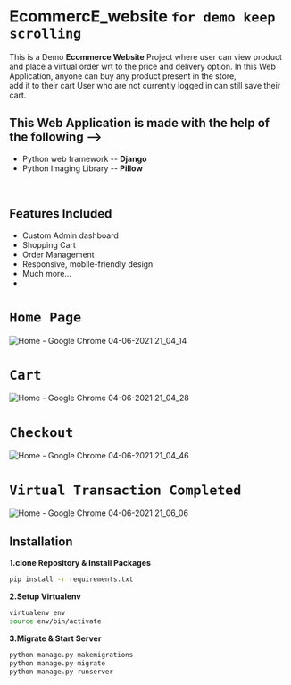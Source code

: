 # EcommercE_website  ```for demo keep scrolling```
 This is a Demo __Ecommerce Website__ Project
 where user can view product and place a virtual order wrt to the price and delivery option.
 In this Web Application, anyone can buy any product present in the store, <br/>
add it to their cart 
 User who are not currently logged in can still save their cart.

## This Web Application is made with the help of the following -->
 - Python web framework -- **Django**
 - Python Imaging Library -- **Pillow**
<br/>

## Features Included
- Custom Admin dashboard
- Shopping Cart
- Order Management
- Responsive, mobile-friendly design
- Much more...
- 
# ```Home Page ```
![Home - Google Chrome 04-06-2021 21_04_14](https://user-images.githubusercontent.com/57286404/120831757-82bde900-c57d-11eb-95a9-ba310e8970ba.png)

# ```Cart```
![Home - Google Chrome 04-06-2021 21_04_28](https://user-images.githubusercontent.com/57286404/120831751-82255280-c57d-11eb-932b-8fd65e8ece49.png)

# ```Checkout```
![Home - Google Chrome 04-06-2021 21_04_46](https://user-images.githubusercontent.com/57286404/120831746-80f42580-c57d-11eb-971c-e0f130b1c049.png)

# ```Virtual Transaction Completed```
![Home - Google Chrome 04-06-2021 21_06_06](https://user-images.githubusercontent.com/57286404/120831737-7e91cb80-c57d-11eb-9c4f-f9b170251ba3.png)


## Installation

**1.clone Repository & Install Packages**
```sh
pip install -r requirements.txt
```
**2.Setup Virtualenv**
```sh
virtualenv env
source env/bin/activate
```
**3.Migrate & Start Server**
```sh
python manage.py makemigrations
python manage.py migrate
python manage.py runserver
